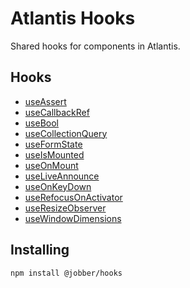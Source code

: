 # Atlantis Hooks

Shared hooks for components in Atlantis.

## Hooks

- [useAssert](../?path=/docs/hooks-useassert--docs)
- [useCallbackRef](../?path=/docs/hooks-usecallbackref--docs)
- [useBool](../?path=/docs/hooks-usebool--docs)
- [useCollectionQuery](../?path=/docs/hooks-usecollectionquery--docs)
- [useFormState](../?path=/docs/hooks-useformstate--docs)
- [useIsMounted](../?path=/docs/hooks-useismounted--docs)
- [useOnMount](../?path=/docs/hooks-useonmount--docs)
- [useLiveAnnounce](../?path=/docs/hooks-useliveannounce--docs)
- [useOnKeyDown](../?path=/docs/hooks-useonkeydown--docs)
- [useRefocusOnActivator](../?path=/docs/hooks-userefocusonactivator--docs)
- [useResizeObserver](../?path=/docs/hooks-useresizeobserver--docs)
- [useWindowDimensions](../?path=/docs/hooks-usewindowdimensions--docs)

## Installing

`npm install @jobber/hooks`
